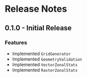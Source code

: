 # Release Notes

## 0.1.0 - Initial Release

### Features

- Implemented `GridGenerator`
- Implemented `GeometryValidation`
- Implemented `VectorZonalStats`
- Implemented `RasterZonalStats`
